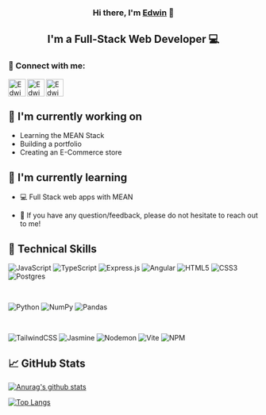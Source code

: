 <p align="center">
</p>

<h3 align="center">
Hi there, I'm <a href="https://www.edwinfuentes.dev/" target="_blank" rel="noreferrer">Edwin</a> 👋
</h3>

<h2 align="center">
I'm a Full-Stack Web Developer 💻
</h2> 


### 🤝 Connect with me:

<a href="https://www.linkedin.com/in/edwinhfuentes/"><img align="left" src="https://raw.githubusercontent.com/yushi1007/yushi1007/main/images/linkedin.svg" alt="Edwinn H Fuentes | LinkedIn" width="35px"/></a>

<a href="https://edwinfuentes.dev"><img align="left" src="https://user-images.githubusercontent.com/96030337/233803746-2763565f-6df8-4867-b87b-fb91d02395d3.png" alt="Edwin Fuentes | Website" width="35px"/></a>

<a href="https://instagram.com/sir.huertas"><img align="left" src="https://raw.githubusercontent.com/yushi1007/yushi1007/main/images/instagram.svg" alt="Edwin Fuentes | Instagram" width="35px"/></a>

</br>
</br>

## 🔭 I'm currently working on

- Learning the MEAN Stack
- Building a portfolio
- Creating an E-Commerce store

## 🌱 I'm currently learning

- 💻 Full Stack web apps with MEAN
  
- 💬 If you have any question/feedback, please do not hesitate to reach out to me!

## 💼 Technical Skills

![JavaScript](https://img.shields.io/badge/javascript-%23323330.svg?style=for-the-badge&logo=javascript&logoColor=%23F7DF1E)
![TypeScript](https://img.shields.io/badge/typescript-%23007ACC.svg?style=for-the-badge&logo=typescript&logoColor=white)
![Express.js](https://img.shields.io/badge/express.js-%23404d59.svg?style=for-the-badge&logo=express&logoColor=%2361DAFB)
![Angular](https://img.shields.io/badge/angular-%23DD0031.svg?style=for-the-badge&logo=angular&logoColor=white)
![HTML5](https://img.shields.io/badge/html5-%23E34F26.svg?style=for-the-badge&logo=html5&logoColor=white)
![CSS3](https://img.shields.io/badge/css3-%231572B6.svg?style=for-the-badge&logo=css3&logoColor=white)
![Postgres](https://img.shields.io/badge/postgres-%23316192.svg?style=for-the-badge&logo=postgresql&logoColor=white)

</br>

![Python](https://img.shields.io/badge/python-3670A0?style=for-the-badge&logo=python&logoColor=ffdd54)
![NumPy](https://img.shields.io/badge/numpy-%23013243.svg?style=for-the-badge&logo=numpy&logoColor=white)
![Pandas](https://img.shields.io/badge/pandas-%23150458.svg?style=for-the-badge&logo=pandas&logoColor=white)

</br>

![TailwindCSS](https://img.shields.io/badge/tailwindcss-%2338B2AC.svg?style=for-the-badge&logo=tailwind-css&logoColor=white)
![Jasmine](https://img.shields.io/badge/jasmine-%238A4182.svg?style=for-the-badge&logo=jasmine&logoColor=white)
![Nodemon](https://img.shields.io/badge/NODEMON-%23323330.svg?style=for-the-badge&logo=nodemon&logoColor=%BBDEAD)
![Vite](https://img.shields.io/badge/vite-%23646CFF.svg?style=for-the-badge&logo=vite&logoColor=white)
![NPM](https://img.shields.io/badge/NPM-%23CB3837.svg?style=for-the-badge&logo=npm&logoColor=white)


## 📈 GitHub Stats 

[![Anurag's github stats](https://github-readme-stats.vercel.app/api?username=ehfuentes)](https://github.com/ehfuentes)

[![Top Langs](https://github-readme-stats.vercel.app/api/top-langs/?username=ehfuentes&layout=compact)](https://github.com/ehfuentes)

